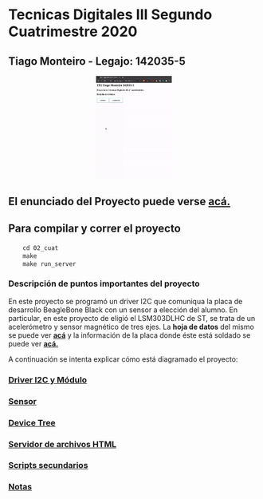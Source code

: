 # Tecnicas Digitales III Segundo Cuatrimestre 2020
	
## Tiago Monteiro - Legajo: 142035-5

<div align="center">

<img src="/02_cuat/Readme_docs/img/server.gif" width="30%"></img>
</div>

## El enunciado del Proyecto puede verse [acá.](/02_cuat/Readme_docs/gtp_td3_2020_2_v1_1.pdf)

## Para compilar y correr el proyecto
        
        cd 02_cuat
        make
        make run_server

### Descripción de puntos importantes del proyecto

En este proyecto se programó un driver I2C que comuniqua la placa de desarrollo BeagleBone Black con un sensor a elección del alumno. En particular, en este proyecto de eligió el LSM303DLHC de ST,
se trata de un acelerómetro y sensor magnético de tres ejes. La **hoja de datos** del mismo se puede ver [**acá**](https://cdn-shop.adafruit.com/datasheets/LSM303DLHC.PDF) y la información de la placa donde éste 
está soldado se puede ver [**acá.**](https://learn.adafruit.com/lsm303-accelerometer-slash-compass-breakout/downloads)

A continuación se intenta explicar cómo está diagramado el proyecto:

### [Driver I2C y Módulo](/02_cuat/Readme_docs/driver.md)

### [Sensor](/02_cuat/Readme_docs/sensor.md)

### [Device Tree](/02_cuat/Readme_docs/device_tree.md)

### [Servidor de archivos HTML](/02_cuat/Readme_docs/server.md)

### [Scripts secundarios](/02_cuat/Readme_docs/my_scripts.md)

### [Notas](/02_cuat/Readme_docs/notes.md)
